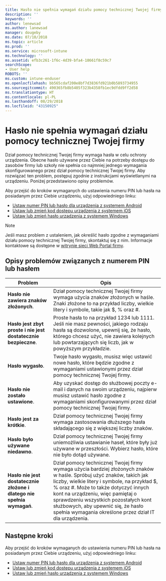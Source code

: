 ```yaml
---
title: Hasło nie spełnia wymagań działu pomocy technicznej Twojej firmy | Microsoft Docs
description: ''
keywords: ''
author: lenewsad
ms.author: lanewsad
manager: dougeby
ms.date: 07/10/2018
ms.topic: article
ms.prod: ''
ms.service: microsoft-intune
ms.technology: ''
ms.assetid: efb3c261-1f6c-4d39-bfa4-18661f8c59c7
searchScope:
- User help
ROBOTS: ''
ms.custom: intune-enduser
ms.openlocfilehash: bb565cdaf200e8bf7d3836fd921b0b5893734955
ms.sourcegitcommit: 490365fb8b5405f323b4358fb1ec9dfdd9ff2d58
ms.translationtype: HT
ms.contentlocale: pl-PL
ms.lasthandoff: 08/29/2018
ms.locfileid: "43150925"
---
```

# <a name="your-password-does-not-meet-your-company-supports-requirements"></a>Hasło nie spełnia wymagań działu pomocy technicznej Twojej firmy

Dział pomocy technicznej Twojej firmy wymaga hasła w celu ochrony urządzenia. Obecne hasło używane przez Ciebie na potrzeby dostępu do zasobów firmy lub szkoły nie spełnia co najmniej jednego wymagania skonfigurowanego przez dział pomocy technicznej Twojej firmy. Aby rozwiązać ten problem, postępuj zgodnie z instrukcjami wyświetlanymi na urządzeniu. Poniżej przedstawiono opisy problemów.

Aby przejść do kroków wymaganych do ustawienia numeru PIN lub hasła na posiadanym przez Ciebie urządzeniu, użyj odpowiedniego linku:

- [Ustaw numer PIN lub hasło dla urządzenia z systemem Android](set-your-pin-or-password-android.md)
- [Ustaw lub zmień kod dostępu urządzenia z systemem iOS](set-or-change-your-passcode-ios.md)
- [Ustaw lub zmień hasło urządzenia z systemem Windows](set-or-change-your-password-windows.md)

> [!NOTE]
> Jeśli masz problem z ustaleniem, jak określić hasło zgodne z wymaganiami działu pomocy technicznej Twojej firmy, skontaktuj się z nim. Informacje kontaktowe są dostępne w [witrynie sieci Web Portal firmy](https://go.microsoft.com/fwlink/?linkid=2010980).

## <a name="pin-or-password-issue-descriptions"></a>Opisy problemów związanych z numerem PIN lub hasłem

| **Problem** | **Opis** |
|-----------------------------------------------------|------------------------------------------------------------------------------------------------------------------------------------------------------------------------------------------------------------------------------------------------------------------------------------------------------------------------------------------------------------|
| **Hasło nie zawiera znaków złożonych**. | Dział pomocy technicznej Twojej firmy wymaga użycia znaków złożonych w haśle. Znaki złożone to na przykład liczby, wielkie litery i symbole, takie jak $, % oraz #. |
| **Hasło jest zbyt proste i nie jest dostatecznie bezpieczne**. | Proste hasła to na przykład 1234 lub 1111. Jeśli nie masz pewności, jakiego rodzaju hasła są dozwolone, upewnij się, że hasło, którego chcesz użyć, nie zawiera kolejnych lub powtarzających się liczb, jak w powyższym przykładzie. |
| **Hasło wygasło**. | Twoje hasło wygasło, musisz więc ustawić nowe hasło, które będzie zgodne z wymaganiami ustawionymi przez dział pomocy technicznej Twojej firmy. |
| **Hasło nie zostało ustawione**. | Aby uzyskać dostęp do służbowej poczty e-mail i danych na swoim urządzeniu, najpierw musisz ustawić hasło zgodne z wymaganiami skonfigurowanymi przez dział pomocy technicznej Twojej firmy. |
| **Hasło jest za krótkie**. | Dział pomocy technicznej Twojej firmy wymaga zastosowania dłuższego hasła składającego się z większej liczby znaków. |
| **Hasło było używane niedawno**. | Dział pomocy technicznej Twojej firmy uniemożliwia ustawianie haseł, które były już używane w przeszłości. Wybierz hasło, które nie było dotąd używane. |
| **Hasło nie jest dostatecznie złożone i dlatego nie spełnia wymagań**. | Dział pomocy technicznej Twojej firmy wymaga użycia bardziej złożonych znaków w haśle. Spróbuj użyć znaków, takich jak liczby, wielkie litery i symbole, na przykład $, % oraz #. Może to także dotyczyć innych kont na urządzeniu, więc pamiętaj o sprawdzeniu wszystkich pozostałych kont służbowych, aby upewnić się, że hasło spełnia wymagania określone przez dział IT dla urządzenia. |

## <a name="next-steps"></a>Następne kroki

Aby przejść do kroków wymaganych do ustawienia numeru PIN lub hasła na posiadanym przez Ciebie urządzeniu, użyj odpowiedniego linku:

- [Ustaw numer PIN lub hasło dla urządzenia z systemem Android](set-your-pin-or-password-android.md)
- [Ustaw lub zmień kod dostępu urządzenia z systemem iOS](set-or-change-your-passcode-ios.md)
- [Ustaw lub zmień hasło urządzenia z systemem Windows](set-or-change-your-password-windows.md)
